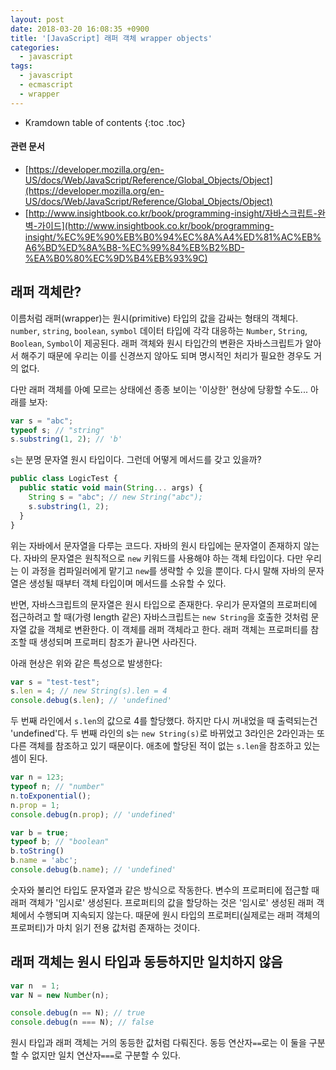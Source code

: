 ```yaml
---
layout: post
date: 2018-03-20 16:08:35 +0900
title: '[JavaScript] 래퍼 객체 wrapper objects'
categories:
  - javascript
tags:
  - javascript
  - ecmascript
  - wrapper
---
```


* Kramdown table of contents
{:toc .toc}

#### 관련 문서

- [https://developer.mozilla.org/en-US/docs/Web/JavaScript/Reference/Global_Objects/Object](https://developer.mozilla.org/en-US/docs/Web/JavaScript/Reference/Global_Objects/Object)
- [http://www.insightbook.co.kr/book/programming-insight/자바스크립트-완벽-가이드](http://www.insightbook.co.kr/book/programming-insight/%EC%9E%90%EB%B0%94%EC%8A%A4%ED%81%AC%EB%A6%BD%ED%8A%B8-%EC%99%84%EB%B2%BD-%EA%B0%80%EC%9D%B4%EB%93%9C)


## 래퍼 객체란?

이름처럼 래퍼(wrapper)는 원시(primitive) 타입의 값을 감싸는 형태의 객체다. `number`, `string`, `boolean`, `symbol` 데이터 타입에 각각 대응하는 `Number`, `String`, `Boolean`, `Symbol`이 제공된다. 래퍼 객체와 원시 타입간의 변환은 자바스크립트가 알아서 해주기 때문에 우리는 이를 신경쓰지 않아도 되며 명시적인 처리가 필요한 경우도 거의 없다.

다만 래퍼 객체를 아예 모르는 상태에선 종종 보이는 '이상한' 현상에 당황할 수도... 아래를 보자:

```js
var s = "abc";
typeof s; // "string"
s.substring(1, 2); // 'b'
```

`s`는 분명 문자열 원시 타입이다. 그런데 어떻게 메서드를 갖고 있을까?

```js
public class LogicTest {
  public static void main(String... args) {
    String s = "abc"; // new String("abc");
    s.substring(1, 2);
  }
}
```

위는 자바에서 문자열을 다루는 코드다. 자바의 원시 타입에는 문자열이 존재하지 않는다. 자바의 문자열은 원칙적으로 `new` 키워드를 사용해야 하는 객체 타입이다. 다만 우리는 이 과정을 컴파일러에게 맡기고 `new`를 생략할 수 있을 뿐이다. 다시 말해 자바의 문자열은 생성될 때부터 객체 타입이며 메서드를 소유할 수 있다.

반면, 자바스크립트의 문자열은 원시 타입으로 존재한다. 우리가 문자열의 프로퍼티에 접근하려고 할 때(가령 length 같은) 자바스크립트는 `new String`을 호출한 것처럼 문자열 값을 객체로 변환한다. 이 객체를 래퍼 객체라고 한다. 래퍼 객체는 프로퍼티를 참조할 때 생성되며 프로퍼티 참조가 끝나면 사라진다.

아래 현상은 위와 같은 특성으로 발생한다:

```js
var s = "test-test";
s.len = 4; // new String(s).len = 4
console.debug(s.len); // 'undefined'
```

두 번째 라인에서 `s.len`의 값으로 4를 할당했다. 하지만 다시 꺼내었을 때 출력되는건 'undefined'다. 두 번째 라인의 s는 `new String(s)`로 바뀌었고 3라인은 2라인과는 또 다른 객체를 참조하고 있기 때문이다. 애초에 할당된 적이 없는 `s.len`을 참조하고 있는 셈이 된다.

```js
var n = 123;
typeof n; // "number"
n.toExponential();
n.prop = 1;
console.debug(n.prop); // 'undefined'

var b = true;
typeof b; // "boolean"
b.toString()
b.name = 'abc';
console.debug(b.name); // 'undefined'
```

숫자와 불리언 타입도 문자열과 같은 방식으로 작동한다. 변수의 프로퍼티에 접근할 때 래퍼 객체가 '임시로' 생성된다. 프로퍼티의 값을 할당하는 것은 '임시로' 생성된 래퍼 객체에서 수행되며 지속되지 않는다. 때문에 원시 타입의 프로퍼티(실제로는 래퍼 객체의 프로퍼티)가 마치 읽기 전용 값처럼 존재하는 것이다.


## 래퍼 객체는 원시 타입과 동등하지만 일치하지 않음

```js
var n  = 1;
var N = new Number(n);

console.debug(n == N); // true
console.debug(n === N); // false
```
원시 타입과 래퍼 객체는 거의 동등한 값처럼 다뤄진다. 동등 연산자`==`로는 이 둘을 구분할 수 없지만 일치 연산자`===`로 구분할 수 있다.
